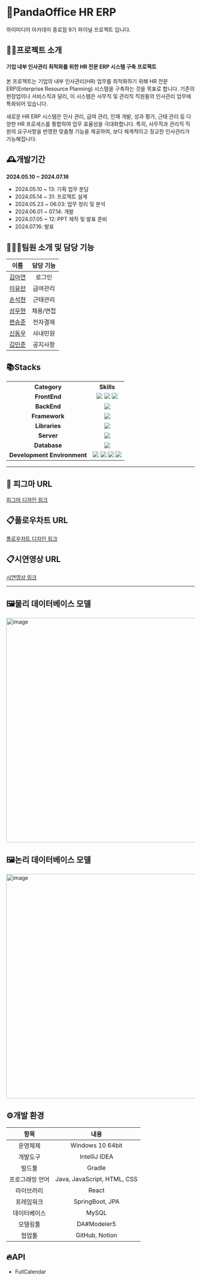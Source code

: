 # 🐼PandaOffice HR ERP
하이미디어 아카데미 종로점 9기 파이널 프로젝트 입니다.

## 👨‍🏫프로젝트 소개
#### 기업 내부 인사관리 최적화를 위한 HR 전문 ERP 시스템 구축 프로젝트

본 프로젝트는 기업의 내부 인사관리(HR) 업무를 최적화하기 위해 HR 전문 ERP(Enterprise Resource Planning) 시스템을 구축하는 것을 목표로 합니다. 
기존의 현장업이나 서비스직과 달리,  이 시스템은 사무직 및 관리직 직원들의 인사관리 업무에 특화되어 있습니다.

새로운 HR ERP 시스템은 인사 관리, 급여 관리, 인재 개발, 성과 평가, 근태 관리 등 다양한 HR 프로세스를 통합하여 업무 효율성을 극대화합니다. 
특히, 사무직과 관리직 직원의 요구사항을 반영한 맞춤형 기능을 제공하여, 보다 체계적이고 정교한 인사관리가 가능해집니다.

## 🕰️개발기간
**2024.05.10 ~ 2024.07.16**
- 2024.05.10 ~ 13: 기획 업무 분담
- 2024.05.14 ~ 31: 프로젝트 설계
- 2024.05.23 ~ 06.03: 업무 정리 및 분석
- 2024.06.01 ~ 07.14: 개발
- 2024.07.05 ~ 12: PPT 제작 및 발표 준비
- 2024.07.16: 발표

## 🧑‍🤝‍🧑팀원 소개 및 담당 기능
| 이름                                          | 담당 기능        |
|:----------------------------------------:|:-----------------:|
[김아연](https://github.com/duri22)         | 로그인            |
[이유란](https://github.com/deka-root)      | 급여관리          |
[손석현](https://github.com/lobster0202)    | 근태관리          |
[성우현](https://github.com/sunguh0904)     | 채용/면접         |
[편승준](https://github.com/jun-may-6)      | 전자결재          |
[신동우](https://github.com/NoodleSh)       | 사내민원          |
[김민준](https://github.com/KMJ90)          | 공지사항          |


<div>
  
   ## 📚Stacks
</div>

<table>
  <tr>
    <th style="text-align:center;">Category</th>
    <th style="text-align:center;">Skills</th>
  </tr>
  <tr>
    <td style="text-align:center;"><strong >FrontEnd</strong></td>
    <td style="text-align:center;">
      <img src="https://img.shields.io/badge/HTML5-E34F26?style=flat&logo=html5&logoColor=white"/>
      <img src="https://img.shields.io/badge/CSS3-1572B6?style=flat&logo=css3&logoColor=white"/>
      <img src="https://img.shields.io/badge/JavaScript-F7DF1E?style=flat&logo=javaScript&logoColor=black"/>
    </td>
  </tr>
  <tr>
    <td style="text-align:center;"><strong>BackEnd</strong></td>
    <td style="text-align:center;">
      <img src="https://img.shields.io/badge/Java-007396?style=flat&logo=OpenJDK&logoColor=white"/>
    </td>
  </tr>
  <tr>
    <td style="text-align:center;"><strong>Framework</strong></td>
    <td style="text-align:center;">
      <img src="https://img.shields.io/badge/Springboot-6DB33F?style=flat&logo=springboot&logoColor=white"/>
    </td>
  </tr>
  <tr>
    <td style="text-align:center;"><strong>Libraries</strong></td>
    <td style="text-align:center;">
      <img src="https://img.shields.io/badge/React-61DAFB?style=flat&logo=react&logoColor=black"/>
    </td>
  </tr>
  <tr>
    <td style="text-align:center;"><strong>Server</strong></td>
    <td style="text-align:center;">
      <img src="https://img.shields.io/badge/Apachetomcat-F8DC75?style=flat&logo=apachetomcat&logoColor=black"/>
    </td>
  </tr>
  <tr>
    <td style="text-align:center;"><strong>Database</strong></td>
    <td style="text-align:center;">
      <img src="https://img.shields.io/badge/MySQL-4479A1?style=flat&logo=mysql&logoColor=white"/>
    </td>
  </tr>
  <tr>
    <td style="text-align:center;"><strong>Development Environment</strong></td>
    <td style="text-align:center;">
      <img src="https://img.shields.io/badge/IntelliJ-fff?style=flat&logo=IntelliJ IDEA&logoColor=black"/>
      <img src="https://img.shields.io/badge/Figma-F24E1E?style=flat&logo=Figma&logoColor=white"/>
      <img src="https://img.shields.io/badge/Git-05032?style=flat&logo=git&logoColor=white"/>
      <img src="https://img.shields.io/badge/Gradle-02303A?style=flat&logo=gradle&logoColor=white"/>
    </td>
  </tr>
</table>

---

## 🎨 피그마 URL
[피그마 디자인 링크](https://www.figma.com/design/PtnTXd1pkP7KtC5y6VGKaL/Untitled?node-id=0%3A1&t=Io9BQTwxoEgjetvu-1)

## 📋플로우차트 URL
[플로우차트 디자인 링크](https://whimsical.com/panda-hotel-home-4euVxN2zgsXk2r4cEj2hP5)

## 📋시연영상 URL
[시연영상 링크](https://www.notion.so/bf7e87100bf649b7a429d4e109302c03)

---

## 🖼️물리 데이터베이스 모델
<img src="https://github.com/user-attachments/assets/8cb28b7b-9089-4a3c-87ef-783e06fb7ac2" alt="image" width="800" height="600"/>

## 🖼논리 데이터베이스 모델
<img src="https://github.com/user-attachments/assets/521dd8f3-76dd-4002-8a01-ee6f010b968f" alt="image" width="800" height="600"/>

## ⚙️개발 환경
| **항목**          | **내용**                   |
|:-----------------:|:---------------------------:|
| 운영체제          | Windows 10 64bit            |
| 개발도구          | IntelliJ IDEA                |
| 빌드툴            | Gradle                       |
| 프로그래밍 언어    | Java, JavaScript, HTML, CSS |
| 라이브러리        | React                        |
| 프레임워크        | SpringBoot, JPA              |
| 데이터베이스      | MySQL                        |
| 모델링툴          | DA#Modeler5                  |
| 협업툴            | GitHub, Notion               |


## 🔥API
- FullCalendar
